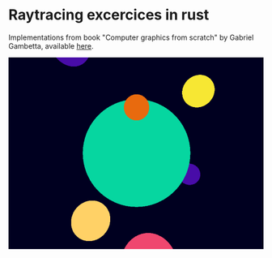 # Raytracing excercices in rust 

Implementations from book "Computer graphics from scratch" by Gabriel Gambetta, available [here](https://gabrielgambetta.com/computer-graphics-from-scratch/02-basic-raytracing.html).

![raytraced image](https://github.com/WestedCrean/rust_raytracing/blob/main/output.png?raw=true)
